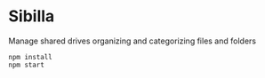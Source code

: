 # Sibilla

Manage shared drives organizing and categorizing files and folders

```
npm install
npm start
```
